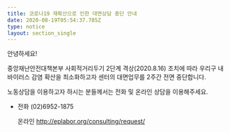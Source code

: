 ```yaml
---
title: 코로나19 재확산으로 인한 대면상담 중단 안내
date: 2020-08-19T05:54:37.785Z
type: notice
layout: section_single
---
```

안녕하세요!

중앙재난안전대책본부 사회적거리두기 2단계 격상(2020.8.16) 조치에 따라 우리구 내 바이러스 감염 확산을 최소화하고자 센터의 대면업무를 2주간 전면 중단합니다.

노동상담을 이용하고자 하시는 분들께서는 전화 및 온라인 상담을 이용해주세요.

* 전화 (02)6952-1875

  온라인 <http://eplabor.org/consulting/request/>